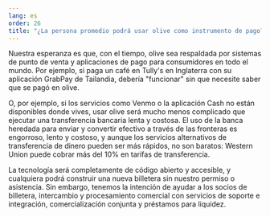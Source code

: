 ```yaml
---
lang: es
order: 26
title: "¿La persona promedio podrá usar olive como instrumento de pago?"
---
```


Nuestra esperanza es que, con el tiempo, olive sea respaldada por sistemas de punto de venta y aplicaciones de pago para consumidores en todo el mundo. Por ejemplo, si paga un café en Tully's en Inglaterra con su aplicación GrabPay de Tailandia, debería "funcionar" sin que necesite saber que se pagó en olive.

O, por ejemplo, si los servicios como Venmo o la aplicación Cash no están disponibles donde vives, usar olive será mucho menos complicado que ejecutar una transferencia bancaria lenta y costosa. El uso de la banca heredada para enviar y convertir efectivo a través de las fronteras es engorroso, lento y costoso, y aunque los servicios alternativos de transferencia de dinero pueden ser más rápidos, no son baratos: Western Union puede cobrar más del 10% en tarifas de transferencia.

La tecnología será completamente de código abierto y accesible, y cualquiera podrá construir una nueva billetera sin nuestro permiso o asistencia. Sin embargo, tenemos la intención de ayudar a los socios de billetera, intercambio y procesamiento comercial con servicios de soporte e integración, comercialización conjunta y préstamos para liquidez.
